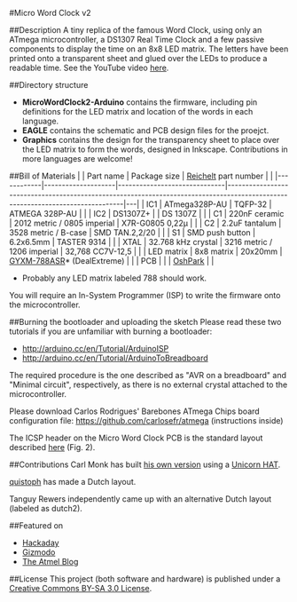 #Micro Word Clock v2

##Description
A tiny replica of the famous Word Clock, using only an ATmega microcontroller, a DS1307 Real Time Clock and a few passive components to display the time on an 8x8 LED matrix. The letters have been printed onto a transparent sheet and glued over the LEDs to produce a readable time.
See the YouTube video [here](https://www.youtube.com/watch?v=9ko9CeylUTs).

##Directory structure
- **MicroWordClock2-Arduino** contains the firmware, including pin definitions for the LED matrix and location of the words in each language.
- **EAGLE** contains the schematic and PCB design files for the proejct.
- **Graphics** contains the design for the transparency sheet to place over the LED matrix to form the words, designed in Inkscape. Contributions in more languages are welcome!

##Bill of Materials
|            | Part name          | Package size                 | [Reichelt](www.reichelt.de) part number                                                                                       |   |
|------------|--------------------|------------------------------|-------------------------------------------------------------------------------------------------------------------------------|---|
| IC1        | ATmega328P-AU      | TQFP-32                      | ATMEGA 328P-AU                                                                                                                |   |
| IC2        | DS1307Z+           |                              | DS 1307Z                                                                                                                      |   |
| C1         | 220nF ceramic      | 2012 metric / 0805 imperial  | X7R-G0805 0,22µ                                                                                                               |   |
| C2         | 2.2uF tantalum     | 3528 metric / B-case         | SMD TAN.2,2/20                                                                                                                |   |
| S1         | SMD push button    | 6.2x6.5mm                    | TASTER 9314                                                                                                                   |   |
| XTAL       | 32.768 kHz crystal | 3216 metric / 1206 imperial  | 32,768 CC7V-12,5                                                                                                              |   |
| LED matrix |  8x8 matrix        | 20x20mm                      | [GYXM-788ASR](http://eud.dx.com/product/lson-788-8-x-8-red-led-display-dot-matrix-module-black-white-844302671)* (DealExtreme) |   |
| PCB        |                    |                              | [OshPark](https://oshpark.com/shared_projects/NkANAgow)                                                                       |   |
* Probably any LED matrix labeled 788 should work.

You will require an In-System Programmer (ISP) to write the firmware onto the microcontroller.

##Burning the bootloader and uploading the sketch
Please read these two tutorials if you are unfamiliar with burning a bootloader:
- http://arduino.cc/en/Tutorial/ArduinoISP
- http://arduino.cc/en/Tutorial/ArduinoToBreadboard

The required procedure is the one described as "AVR on a breadboard" and "Minimal circuit", respectively, as there is no external crystal attached to the microcontroller.

Please download Carlos Rodrigues' Barebones ATmega Chips board configuration file:
https://github.com/carlosefr/atmega (instructions inside)

The ICSP header on the Micro Word Clock PCB is the standard layout described [here](http://www.atmel.com/images/doc0943.pdf) (Fig. 2).

##Contributions
Carl Monk has built [his own version](http://fortoffee.org.uk/2014/12/word-clock-with-a-unicorn/) using a [Unicorn HAT](http://shop.pimoroni.com/products/unicorn-hat).

[quistoph](https://github.com/qistoph) has made a Dutch layout.

Tanguy Rewers independently came up with an alternative Dutch layout (labeled as dutch2).

##Featured on
- [Hackaday](http://hackaday.com/2014/11/29/micro-word-clock/)
- [Gizmodo](http://gizmodo.com/build-a-tiny-version-of-those-pricey-word-clocks-on-the-1665134624)
- [The Atmel Blog](http://blog.atmel.com/2014/12/01/build-your-own-micro-word-clock-with-an-atmega328p/)

##License
This project (both software and hardware) is published under a [Creative Commons BY-SA 3.0 License](http://creativecommons.org/licenses/by-sa/3.0/).
